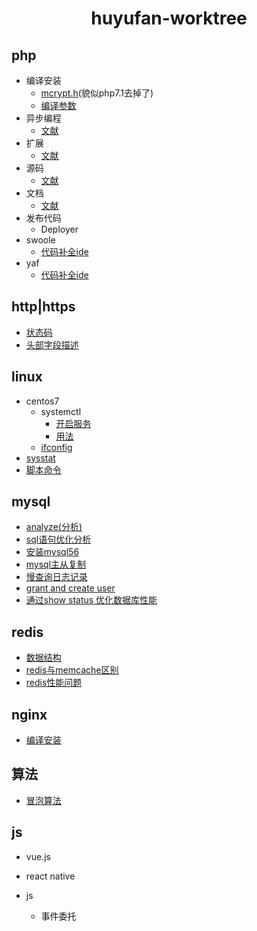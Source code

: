 <h1 align="center">huyufan-worktree</h1>

## php
- 编译安装
	- [mcrypt.h][5](貌似php7.1去掉了)
	- [编译参数][6]
- 异步编程
	- [文献][7]
- 扩展
	- [文献][8]
- 源码
	- [文献][9]
- 文档
	- [文献][10]
- 发布代码
	- Deployer
- swoole
	- [代码补全ide][16]
- yaf
	- [代码补全ide][17]
## http|https
* [状态码][1]
  <li><a href="https://github.com/huyufan/example-tools/blob/master/https/status.md#http_header_fields">头部字段描述<a></li>

## linux
- centos7
	- systemctl
		+ [开启服务][11]
		+ [用法][12]
	- [ifconfig][13]
- [sysstat][14]
- [脚本命令][15]

## mysql
- [analyze(分析)][19]
- [sql语句优化分析][20]
- [安装mysql56][21]
- [mysql主从复制][22]
- [慢查询日志记录][23]
- [grant and create user][24]
- [通过show status 优化数据库性能][25]
## redis
- [数据结构][2]
- [redis与memcache区别][26]
- [redis性能问题][27]

## nginx
- [编译安装][4]

## 算法
- [冒泡算法][18]
## js
- vue.js

- react native

- js
	+ 事件委托

[1]: https://github.com/huyufan/example-tools/blob/master/https/status.md
[2]: https://github.com/huyufan/example-tools/blob/master/redis/readme.md
[3]: https://github.com/huyufan/example-tools/blob/master/https/status.md
[4]: https://github.com/huyufan/example-tools/blob/master/nginx/nginx%E7%BC%96%E8%AF%91%E5%AE%89%E8%A3%85/nginx%E7%BC%96%E8%AF%91%E5%AE%89%E8%A3%85.txt
[5]: https://github.com/huyufan/example-tools/blob/master/php/php%E7%BC%96%E8%AF%91%E5%AE%89%E8%A3%85/mcrypt.h.txt
[6]: https://github.com/huyufan/example-tools/blob/master/php/php%E7%BC%96%E8%AF%91%E5%AE%89%E8%A3%85/%E7%BC%96%E8%AF%91%E5%AE%89%E8%A3%85.txt
[7]: https://github.com/huyufan/example-tools/blob/master/php/PHP%E5%BC%82%E6%AD%A5%E7%BC%96%E7%A8%8B/PHP%E5%BC%82%E6%AD%A5%E7%BC%96%E7%A8%8B.txt
[8]: https://github.com/huyufan/example-tools/blob/master/php/php%E6%89%A9%E5%B1%95/%E6%96%87%E6%A1%A3.txt
[9]: https://github.com/huyufan/example-tools/blob/master/php/php%E6%BA%90%E7%A0%81/%E6%BA%90%E7%A0%81%E8%A7%A3%E8%AF%BB.txt
[10]: https://github.com/huyufan/example-tools/blob/master/php/php%E8%B5%84%E6%96%99%E6%96%87%E6%A1%A3/PHP%E9%A5%AD%E7%B1%B3%E7%B2%92.txt
[11]: https://github.com/huyufan/example-tools/blob/master/linux/systemctl/systemctl%E5%BC%80%E5%90%AF%E6%9C%8D%E5%8A%A1.txt
[12]: https://github.com/huyufan/example-tools/blob/master/linux/systemctl/systemctl%E7%94%A8%E6%B3%95.txt
[13]: https://github.com/huyufan/example-tools/blob/master/linux/conteosifconfig.txt
[14]: https://github.com/huyufan/example-tools/tree/master/linux/sysstat
[15]: https://github.com/huyufan/example-tools/blob/master/linux/linux.md
[16]: https://github.com/eaglewu/swoole-ide-helper
[17]: https://github.com/xudianyang/yaf.auto.complete
[18]: https://github.com/huyufan/example-tools/blob/master/%E7%AE%97%E6%B3%95/bubble.php
[19]: https://github.com/huyufan/work-docment/blob/master/mysql/analyze.txt
[20]: https://github.com/huyufan/example-tools/blob/master/mysql/%E4%BC%98%E5%8C%96sql%E8%AF%AD%E5%8F%A5.md
[21]: https://github.com/huyufan/work-docment/blob/master/mysql/%E5%AE%89%E8%A3%85mysql56.txt
[22]: https://github.com/huyufan/work-docment/blob/master/mysql/mysql%E4%B8%BB%E4%BB%8E%E5%A4%8D%E5%88%B6.txt
[23]: https://github.com/huyufan/work-docment/blob/master/mysql/mysqlvariables.txt
[24]: https://github.com/huyufan/work-docment/blob/master/mysql/mysql%E6%9D%83%E9%99%90.txt
[25]: https://github.com/huyufan/work-docment/blob/master/mysql/mysql%E7%8A%B6%E6%80%81%E8%AE%B0%E5%BD%95.txt
[26]: http://mp.weixin.qq.com/s?__biz=MzA3MzYwNjQ3NA==&mid=2651296789&idx=1&sn=7e31c22b64dcf0a200e00b3868001621&scene=2&srcid=07040HQDPuAVLZ8m5pRaLujP&from=timeline&isappinstalled=0#wechat_redirect
[27]: http://mp.weixin.qq.com/s/gPPALmLMCSDLxDr2Juy2JA